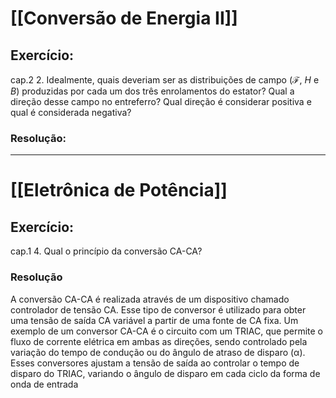 # [[Conversão de Energia II]]

## Exercício:
cap.2 
2. Idealmente, quais deveriam ser as distribuições de campo ($\mathcal{F}$, $H$ e $B$) produzidas por cada um dos três enrolamentos do estator? Qual a direção desse campo no entreferro? Qual direção é considerar positiva e qual é considerada negativa?
### Resolução:


---
# [[Eletrônica de Potência]]
## Exercício:
cap.1
4. Qual o princípio da conversão CA-CA?

### Resolução
   A conversão CA-CA é realizada através de um dispositivo chamado controlador de tensão CA. Esse tipo de conversor é utilizado para obter uma tensão de saída CA variável a partir de uma fonte de CA fixa. Um exemplo de um conversor CA-CA é o circuito com um TRIAC, que permite o fluxo de corrente elétrica em ambas as direções, sendo controlado pela variação do tempo de condução ou do ângulo de atraso de disparo (α). Esses conversores ajustam a tensão de saída ao controlar o tempo de disparo do TRIAC, variando o ângulo de disparo em cada ciclo da forma de onda de entrada​